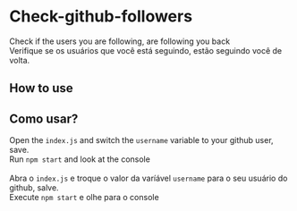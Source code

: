 # Check-github-followers
Check if the users you are following, are following you back<br>
Verifique se os usuários que você está seguindo, estão seguindo você de volta.

## How to use
## Como usar?

Open the <code>index.js</code> and switch the <code>username</code> variable to your github user, save. <br>
Run <code>npm start</code> and look at the console
<br><br>
Abra o <code>index.js</code> e troque o valor da varíável <code>username</code> para o seu usuário do github, salve.<br>Execute
<code>npm start</code> e olhe para o console
